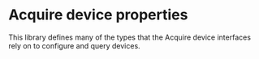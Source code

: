 # Acquire device properties

This library defines many of the types that the Acquire device interfaces rely on to configure and query devices.
